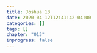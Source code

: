 ```yaml
---
title: Joshua 13
date: 2020-04-12T12:41:42-04:00
categories: []
tags: []
chapter: "013"
inprogress: false
---
```


